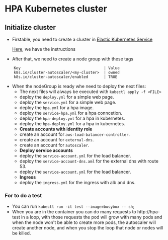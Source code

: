 
# HPA Kubernetes cluster

## Initialize cluster

- Firstable, you need to create a cluster in [Elastic Kubernetes Service](https://us-west-2.console.aws.amazon.com/eks)

    [Here](https://docs.aws.amazon.com/eks/latest/userguide/getting-started.html), we have the instructions

- After that, we need to create a node group with these tags
```
    Key                                     | Value
    k8s.io/cluster-autoscaler/<my-cluster>	| owned
    k8s.io/cluster-autoscaler/enabled	    | TRUE
```
- When the nodeGroup is ready whe need to deploy the next files:
  - The next files will always be executed with `kubectl apply -f <FILE>`
  - deploy the `deploy.yml` for a simple web page.
  - deploy the `service.yml` for a simple web page.
  - deploy the `hpa.yml` for a hpa image.
  - deploy the `service-hpa.yml` for a hpa conncetion.
  - deploy the `hpa-deploy.yml` for a hpa in kubernetes.
  - deploy the `hpa-deploy.yml` for a hpa in kubernetes.
  - **Create accounts with identity role**
  - create an account for `aws-load-balancer-controller`.
  - create an account for `external-dns`.
  - create an account for `autoscaler`.
  - **Deploy service accounts**
  - deploy the `service-account.yml` for the load balancer.
  - deploy the `service-account-dns.aml` for the external dns with route 53.
  - deploy the `service-account.yml` for the load balancer.
  - **Ingress**
  - deploy the `ingress.yml` for the ingress with alb and dns.

### For to do a test
- You can run `kubectl run -it test --image=busybox -- sh`;
- When you are in the container you can do many requests to http://hpa-test in a loop, with those requests the pod will grow with many pods and when the node won't be able to create more pods, the autoscaler will create another node, and when you stop the loop that node or nodes will be killed.